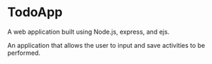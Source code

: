 # TodoApp

A web application built using Node.js, express, and ejs.

An application that allows the user to input and save activities to be performed.

